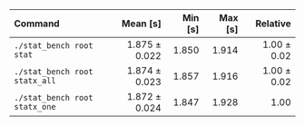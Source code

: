 | Command | Mean [s] | Min [s] | Max [s] | Relative |
|:---|---:|---:|---:|---:|
| `./stat_bench root stat` | 1.875 ± 0.022 | 1.850 | 1.914 | 1.00 ± 0.02 |
| `./stat_bench root statx_all` | 1.874 ± 0.023 | 1.857 | 1.916 | 1.00 ± 0.02 |
| `./stat_bench root statx_one` | 1.872 ± 0.024 | 1.847 | 1.928 | 1.00 |
